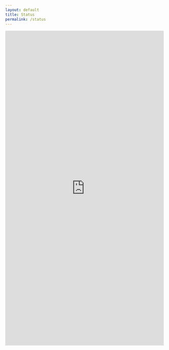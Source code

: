 ```yaml
---
layout: default
title: Status
permalink: /status
---
```


<iframe src="https://status.benleppke.com/status/default" width="100%" height="1000px" frameborder="0"></iframe>
